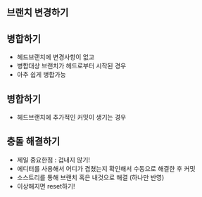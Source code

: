 ## 브랜치 변경하기 

## 병합하기 

- 헤드브랜치에 변경사항이 없고 
- 병합대상 브랜치가 헤드로부터 시작된 경우
- 아주 쉽게 병합가능

## 병합하기

- 헤드브랜치에 추가적인 커밋이 생기는 경우


## 충돌 해결하기 
- 제일 중요한점 : 겁내지 않기!
- 에디터를 사용해서 어디가 겹쳤는지 확인해서 수동으로 해결한 후 커밋
- 소스트리를 통해 브랜치 혹은 내것으로 해결 (하나만 반영)
- 이상해지면 reset하기!
